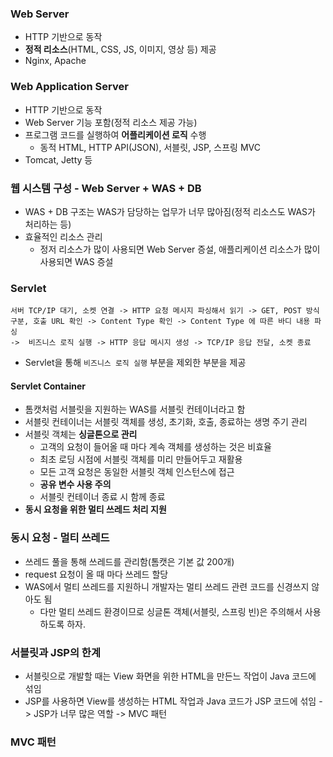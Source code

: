 ### Web Server
 - HTTP 기반으로 동작
 - **정적 리소스**(HTML, CSS, JS, 이미지, 영상 등) 제공
 - Nginx, Apache

### Web Application Server
 - HTTP 기반으로 동작
 - Web Server 기능 포함(정적 리소스 제공 가능)
 - 프로그램 코드를 실행하여 **어플리케이션 로직** 수행
   - 동적 HTML, HTTP API(JSON), 서블릿, JSP, 스프링 MVC
 - Tomcat, Jetty 등

### 웹 시스템 구성 - Web Server + WAS + DB
 - WAS + DB 구조는 WAS가 담당하는 업무가 너무 많아짐(정적 리소스도 WAS가 처리하는 등)
 - 효율적인 리소스 관리
   - 정저 리소스가 많이 사용되면 Web Server 증설, 애플리케이션 리소스가 많이 사용되면 WAS 증설

### Servlet
 ```
서버 TCP/IP 대기, 소켓 연결 -> HTTP 요청 메시지 파싱해서 읽기 -> GET, POST 방식 구분, 호출 URL 확인 -> Content Type 확인 -> Content Type 에 따른 바디 내용 파싱
->  비즈니스 로직 실행 -> HTTP 응답 메시지 생성 -> TCP/IP 응답 전달, 소켓 종료
```
 - Servlet을 통해 `비즈니스 로직 실행` 부분을 제외한 부분을 제공

#### Servlet Container
 - 톰캣처럼 서블릿을 지원하는 WAS를 서블릿 컨테이너라고 함
 - 서블릿 컨테이너는 서블릿 객체를 생성, 초기화, 호출, 종료하는 생명 주기 관리
 - 서블릿 객체는 **싱글톤으로 관리**
   - 고객의 요청이 들어올 때 마다 계속 객체를 생성하는 것은 비효율
   - 최초 로딩 시점에 서블릿 객체를 미리 만들어두고 재활용
   - 모든 고객 요청은 동일한 서블릿 객체 인스턴스에 접근
   - **공유 변수 사용 주의**
   - 서블릿 컨테이너 종료 시 함께 종료
 - **동시 요청을 위한 멀티 쓰레드 처리 지원**

### 동시 요청 - 멀티 쓰레드
 - 쓰레드 풀을 통해 쓰레드를 관리함(톰캣은 기본 값 200개)
 - request 요청이 올 때 마다 쓰레드 할당
 - WAS에서 멀티 쓰레드를 지원하니 개발자는 멀티 쓰레드 관련 코드를 신경쓰지 않아도 됨
   - 다만 멀티 쓰레드 환경이므로 싱글톤 객체(서블릿, 스프링 빈)은 주의해서 사용하도록 하자. 

### 서블릿과 JSP의 한계
 - 서블릿으로 개발할 때는 View 화면을 위한 HTML을 만든느 작업이 Java 코드에 섞임
 - JSP를 사용하면 View를 생성하는 HTML 작업과 Java 코드가 JSP 코드에 섞임 -> JSP가 너무 많은 역할 -> MVC 패턴

### MVC 패턴

